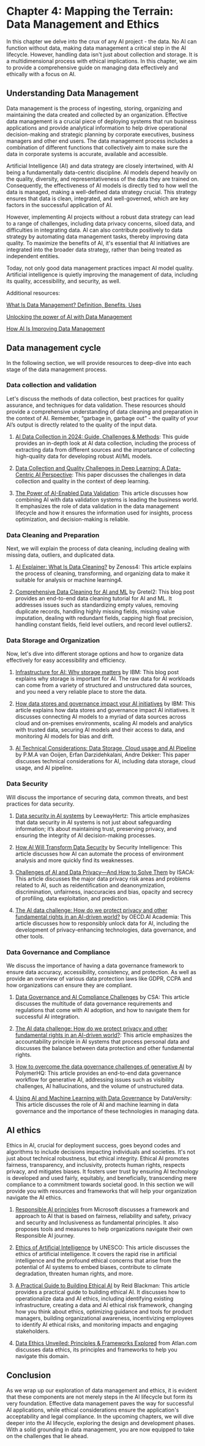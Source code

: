 # Chapter 4: Mapping the Terrain: Data Management and Ethics

In this chapter we delve into the crux of any AI project - the data. No AI can function without data, making data management a critical step in the AI lifecycle. However, handling data isn't just about collection and storage. It is a multidimensional process with ethical implications. In this chapter, we aim to provide a comprehensive guide on managing data effectively and ethically with a focus on AI.

## Understanding Data Management

Data management is the process of ingesting, storing, organizing and maintaining the data created and collected by an organization. Effective data management is a crucial piece of deploying systems that run business applications and provide analytical information to help drive operational decision-making and strategic planning by corporate executives, business managers and other end users. The data management process includes a combination of different functions that collectively aim to make sure the data in corporate systems is accurate, available and accessible. 

Artificial Intelligence (AI) and data strategy are closely intertwined, with AI being a fundamentally data-centric discipline. AI models depend heavily on the quality, diversity, and representativeness of the data they are trained on. Consequently, the effectiveness of AI models is directly tied to how well the data is managed, making a well-defined data strategy crucial. This strategy ensures that data is clean, integrated, and well-governed, which are key factors in the successful application of AI.

However, implementing AI projects without a robust data strategy can lead to a range of challenges, including data privacy concerns, siloed data, and difficulties in integrating data. AI can also contribute positively to data strategy by automating data management tasks, thereby improving data quality. To maximize the benefits of AI, it's essential that AI initiatives are integrated into the broader data strategy, rather than being treated as independent entities.

Today, not only  good data management practices impact AI model quality. Artificial intelligence is quietly improving the management of data, including its quality, accessibility, and security, as well.

Additional resources:

[What Is Data Management? Definition, Benefits, Uses](https://www.dataversity.net/what-is-data-management/)

[Unlocking the power of AI with Data Management](https://www.capgemini.com/insights/expert-perspectives/unlocking-the-power-of-ai-with-data-management/)

[How AI Is Improving Data Management](https://sloanreview.mit.edu/article/how-ai-is-improving-data-management/)

## Data management cycle

In the following section, we will provide resources to deep-dive into each stage of the data management process.

### Data collection and validation

Let's discuss the methods of data collection, best practices for quality assurance, and techniques for data validation. These resources should provide a comprehensive understanding of data cleaning and preparation in the context of AI. Remember, “garbage in, garbage out” - the quality of your AI’s output is directly related to the quality of the input data.

1. [AI Data Collection in 2024: Guide, Challenges & Methods](https://research.aimultiple.com/ai-data-collection/): This guide provides an in-depth look at AI data collection, including the process of extracting data from different sources and the importance of collecting high-quality data for developing robust AI/ML models.

2. [Data Collection and Quality Challenges in Deep Learning: A Data-Centric AI Perspective](https://arxiv.org/abs/2112.06409): This paper discusses the challenges in data collection and quality in the context of deep learning.

3. [The Power of AI-Enabled Data Validation](https://dzone.com/articles/the-power-of-ai-enabled-data-validation): This article discusses how combining AI with data validation systems is leading the business world. It emphasizes the role of data validation in the data management lifecycle and how it ensures the information used for insights, process optimization, and decision-making is reliable.

### Data Cleaning and Preparation

Next, we will explain the process of data cleaning, including dealing with missing data, outliers, and duplicated data. 

1. [AI Explainer: What Is Data Cleaning?](https://www.zenoss.com/blog/ai-explainer-what-is-data-cleaning) by Zenoss4: This article explains the process of cleaning, transforming, and organizing data to make it suitable for analysis or machine learning4.

2. [Comprehensive Data Cleaning for AI and ML](https://gretel.ai/blog/comprehensive-data-cleaning-for-ai-and-ml) by Gretel2: This blog post provides an end-to-end data cleaning tutorial for AI and ML. It addresses issues such as standardizing empty values, removing duplicate records, handling highly missing fields, missing value imputation, dealing with redundant fields, capping high float precision, handling constant fields, field level outliers, and record level outliers2.

### Data Storage and Organization

Now, let's dive into different storage options and how to organize data effectively for easy accessibility and efficiency.

1. [Infrastructure for AI: Why storage matters](https://www.ibm.com/blog/infrastructure-for-ai-why-storage-matters/) by IBM: This blog post explains why storage is important for AI. The raw data for AI workloads can come from a variety of structured and unstructured data sources, and you need a very reliable place to store the data.

2. [How data stores and governance impact your AI initiatives](https://www.ibm.com/blog/how-data-stores-and-governance-impact-your-ai-initiatives/) by IBM: This article explains how data stores and governance impact AI initiatives. It discusses connecting AI models to a myriad of data sources across cloud and on-premises environments, scaling AI models and analytics with trusted data, securing AI models and their access to data, and monitoring AI models for bias and drift.

3. [AI Technical Considerations: Data Storage, Cloud usage and AI Pipeline](https://arxiv.org/abs/2201.08356) by P.M.A van Ooijen, Erfan Darzidehkalani, Andre Dekker: This paper discusses technical considerations for AI, including data storage, cloud usage, and AI pipeline.

### Data Security

Will discuss the importance of securing data, common threats, and best practices for data security.

1. [Data security in AI systems](https://www.leewayhertz.com/data-security-in-ai-systems/) by LeewayHertz: This article emphasizes that data security in AI systems is not just about safeguarding information; it’s about maintaining trust, preserving privacy, and ensuring the integrity of AI decision-making processes.

2. [How AI Will Transform Data Security](https://securityintelligence.com/articles/how-artificial-intelligence-transform-data-security/) by Security Intelligence: This article discusses how AI can automate the process of environment analysis and more quickly find its weaknesses.

3. [Challenges of AI and Data Privacy—And How to Solve Them](https://www.isaca.org/resources/news-and-trends/newsletters/atisaca/2021/volume-32/challenges-of-ai-and-data-privacy-and-how-to-solve-them) by ISACA: This article discusses the major data privacy risk areas and problems related to AI, such as reidentification and deanonymization, discrimination, unfairness, inaccuracies and bias, opacity and secrecy of profiling, data exploitation, and prediction.

4. [The AI data challenge: How do we protect privacy and other fundamental rights in an AI-driven world?](https://oecd.ai/en/wonk/the-ai-data-challenge-how-do-we-protect-privacy-and-other-fundamental-rights-in-an-ai-driven-world) by OECD.AI Academia: This article discusses how to responsibly unlock data for AI, including the development of privacy-enhancing technologies, data governance, and other tools.

### Data Governance and Compliance

We discuss the importance of having a data governance framework to ensure data accuracy, accessibility, consistency, and protection. As well as provide an overview of various data protection laws like GDPR, CCPA and how organizations can ensure they are compliant.

1. [Data Governance and AI Compliance Challenges](https://cloudsecurityalliance.org/blog/2023/09/06/discover-how-to-navigate-compliance-challenges-at-the-intersection-of-data-governance-and-ai-integration/) by CSA: This article discusses the multitude of data governance requirements and regulations that come with AI adoption, and how to navigate them for successful AI integration.

2. [The AI data challenge: How do we protect privacy and other fundamental rights in an AI-driven world?](https://oecd.ai/en/wonk/the-ai-data-challenge-how-do-we-protect-privacy-and-other-fundamental-rights-in-an-ai-driven-world): This article emphasizes the accountability principle in AI systems that process personal data and discusses the balance between data protection and other fundamental rights.

3. [How to overcome the data governance challenges of generative AI](https://www.polymerhq.io/blog/ai/how-to-overcome-the-data-governance-challenges-of-generative-ai/) by PolymerHQ: This article provides an end-to-end data governance workflow for generative AI, addressing issues such as visibility challenges, AI hallucinations, and the volume of unstructured data.

4. [Using AI and Machine Learning with Data Governance](https://www.dataversity.net/using-ai-and-machine-learning-with-data-governance/) by DataVersity: This article discusses the role of AI and machine learning in data governance and the importance of these technologies in managing data.

## AI ethics

Ethics in AI, crucial for deployment success, goes beyond codes and algorithms to include decisions impacting individuals and societies. It's not just about technical robustness, but ethical integrity. Ethical AI promotes fairness, transparency, and inclusivity, protects human rights, respects privacy, and mitigates biases. It fosters user trust by ensuring AI technology is developed and used fairly, equitably, and beneficially, transcending mere compliance to a commitment towards societal good. In this section we will provide you with resources and frameworks that will help your organization navigate the AI ethics.

1. [Responsible AI principles](https://www.microsoft.com/en-us/ai/principles-and-approach/) from Microsoft discusses a framework and approach to AI that is based on fairness, reliability and safety, privacy and security and Inclusiveness as fundamental principles. It also proposes tools and measures to help organizations navigate their own Responsible AI journey.

2. [Ethics of Artificial Intelligence](https://www.unesco.org/en/artificial-intelligence/recommendation-ethics) by UNESCO: This article discusses the ethics of artificial intelligence. It covers the rapid rise in artificial intelligence and the profound ethical concerns that arise from the potential of AI systems to embed biases, contribute to climate degradation, threaten human rights, and more. 

3. [A Practical Guide to Building Ethical AI](https://hbr.org/2020/10/a-practical-guide-to-building-ethical-ai) by Reid Blackman: This article provides a practical guide to building ethical AI. It discusses how to operationalize data and AI ethics, including identifying existing infrastructure, creating a data and AI ethical risk framework, changing how you think about ethics, optimizing guidance and tools for product managers, building organizational awareness, incentivizing employees to identify AI ethical risks, and monitoring impacts and engaging stakeholders.

4. [Data Ethics Unveiled: Principles & Frameworks Explored](hhttps://atlan.com/data-ethics-101/)  from Atlan.com discusses data ethics, its principles and frameworks to help you navigate this domain.

## Conclusion

As we wrap up our exploration of data management and ethics, it is evident that these components are not merely steps in the AI lifecycle but form its very foundation. Effective data management paves the way for successful AI applications, while ethical considerations ensure the application's acceptability and legal compliance. In the upcoming chapters, we will dive deeper into the AI lifecycle, exploring the design and development phases. With a solid grounding in data management, you are now equipped to take on the challenges that lie ahead.

